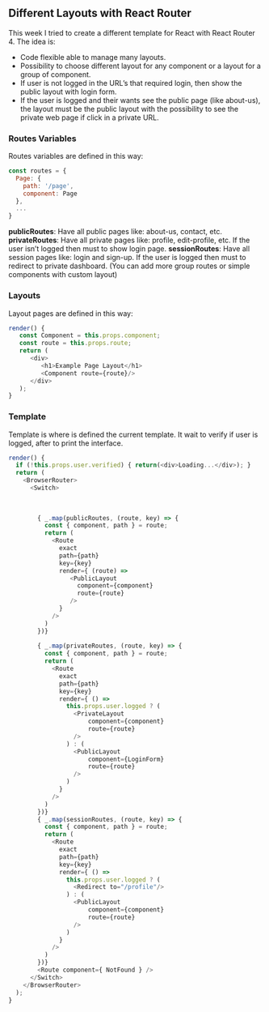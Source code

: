 ## Different Layouts with React Router

This week I tried to create a different template for React with React Router 4. The idea is:

- Code flexible able to manage many layouts.
- Possibility to choose different layout for any component or a layout for a group of component.
- If user is not logged in the URL’s that required login, then show the public layout with login form.
- If the user is logged and their wants see the public page (like about-us), the layout must be the public layout with the possibility to see the private web page if click in a private URL.

### Routes Variables

Routes variables are defined in this way:

```js
const routes = {
  Page: {
    path: '/page',
    component: Page
  },
  ...
}
```

**publicRoutes**: Have all public pages like: about-us, contact, etc. 
**privateRoutes**:  Have all private pages like: profile, edit-profile, etc. If the user isn’t logged then must to show login page.
**sessionRoutes**: Have all session pages like: login and sign-up. If the user is logged then must to redirect to private dashboard.
(You can add more group routes or simple components with custom layout)

### Layouts

Layout pages are defined in this way:
```js
render() {
   const Component = this.props.component;
   const route = this.props.route;
   return (
      <div>
         <h1>Example Page Layout</h1>
         <Component route={route}/>
      </div>
   );
}
```

### Template

Template is where is defined the current template. It wait to verify if user is logged, after to print the interface.

```js
render() {
  if (!this.props.user.verified) { return(<div>Loading...</div>); }
  return (
    <BrowserRouter>
      <Switch>
        
        
        
        { _.map(publicRoutes, (route, key) => {
          const { component, path } = route;
          return (
            <Route
              exact
              path={path}
              key={key}
              render={ (route) => 
                 <PublicLayout 
                   component={component}
                   route={route} 
                 /> 
              }
            />
          )
        })}
        
        { _.map(privateRoutes, (route, key) => {
          const { component, path } = route;
          return (
            <Route
              exact
              path={path}
              key={key}
              render={ () => 
                this.props.user.logged ? (
                  <PrivateLayout 
                      component={component}  
                      route={route}
                  />
                ) : (
                  <PublicLayout 
                      component={LoginForm} 
                      route={route}
                  />
                )
              }
            />
          )
        })}
        { _.map(sessionRoutes, (route, key) => {
          const { component, path } = route;
          return (
            <Route
              exact
              path={path}
              key={key}
              render={ () => 
                this.props.user.logged ? (
                  <Redirect to="/profile"/>
                ) : (
                  <PublicLayout 
                      component={component} 
                      route={route}
                  />
                )
              }
            />
          )
        })}
        <Route component={ NotFound } />
      </Switch>
    </BrowserRouter>
  );
}
```
